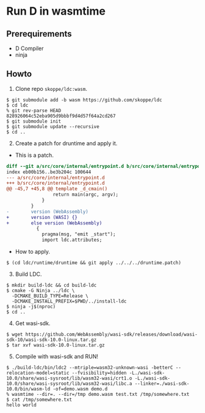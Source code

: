 # Run D in wasmtime

## Prerequirements

- D Compiler
- ninja

## Howto

1. Clone repo `skoppe/ldc:wasm`.

```console
$ git submodule add -b wasm https://github.com/skoppe/ldc
$ cd ldc
% git rev-parse HEAD
828926064c52eba905d9bbbf9d4d57f64a2cd267
$ git submodule init
$ git submodule update --recursive
$ cd ..
```

2. Create a patch for druntime and apply it.

- This is a patch.

```diff
diff --git a/src/core/internal/entrypoint.d b/src/core/internal/entrypoint.d
index eb00b156..be3b204c 100644
--- a/src/core/internal/entrypoint.d
+++ b/src/core/internal/entrypoint.d
@@ -45,7 +45,8 @@ template _d_cmain()
                 return main(argc, argv);
             }
         }
-        version (WebAssembly)
+        version (WASI) {}
+        else version (WebAssembly)
           {
             pragma(msg, "emit _start");
             import ldc.attributes;
```

- How to apply.

```console
$ (cd ldc/runtime/druntime && git apply ../../../druntime.patch)
```

3. Build LDC.

```console
$ mkdir build-ldc && cd build-ldc
$ cmake -G Ninja ../ldc \
  -DCMAKE_BUILD_TYPE=Release \
  -DCMAKE_INSTALL_PREFIX=$PWD/../install-ldc
$ ninja -j$(nproc)
$ cd ..
```

4. Get wasi-sdk.

```console
$ wget https://github.com/WebAssembly/wasi-sdk/releases/download/wasi-sdk-10/wasi-sdk-10.0-linux.tar.gz
$ tar xvf wasi-sdk-10.0-linux.tar.gz
```

5. Compile with wasi-sdk and RUN!

```console
$ ./build-ldc/bin/ldc2 --mtriple=wasm32-unknown-wasi -betterC --relocation-model=static --fvisibility=hidden -L./wasi-sdk-10.0/share/wasi-sysroot/lib/wasm32-wasi/crt1.o -L./wasi-sdk-10.0/share/wasi-sysroot/lib/wasm32-wasi/libc.a --linker=./wasi-sdk-10.0/bin/wasm-ld -of=demo.wasm demo.d
% wasmtime --dir=. --dir=/tmp demo.wasm test.txt /tmp/somewhere.txt
$ cat /tmp/somewhere.txt
hello world
```
